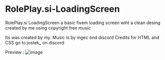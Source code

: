 # RolePlay.si-LoadingScreen
RolePlay.si LoadingScreen a basic fivem loading screen wiht a clean desing created by me using copyright free music

Its was created by my.
Music is by ingec ond discord
Credits for HTML and CSS go to jostek_ on discord


Preview :
![image](https://github.com/Jostekkk/RolePlay.si-LoadingScreen/assets/132101240/92a4bec8-35ef-4115-8aba-c051651dff99)

